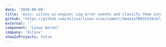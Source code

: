 ```yaml
---
date: '2020-09-09'
title: 'misc: xilinx-ai-engine: Log error events and classify them into categories'
github: 'https://github.com/Xilinx/linux-xlnx/commit/5bda1a78016319cbf2f1fee13a3877127c893ba9'
external: ''
component: 'Linux kernel'
company: 'Xilinx'
showInProjects: false
---
```

